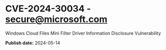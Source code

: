 # CVE-2024-30034 - secure@microsoft.com

Windows Cloud Files Mini Filter Driver Information Disclosure Vulnerability

**Publish date:** 2024-05-14
